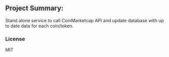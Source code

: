 ## Project Summary:

Stand alone service to call CoinMarketcap API and update database with up to date data for each coin/token. 

### License
MIT